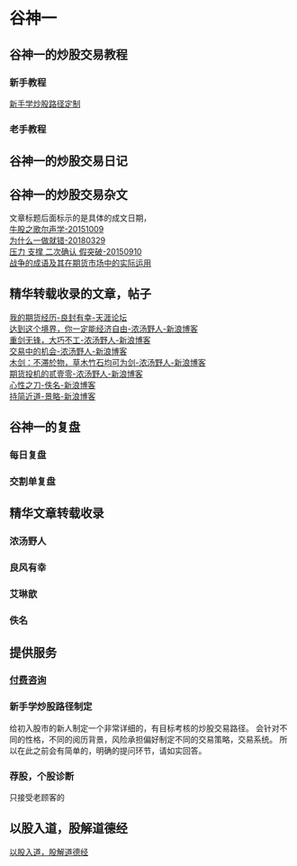 
# 谷神一
## 谷神一的炒股交易教程
### 新手教程
[新手学炒股路径定制](course/新手学炒股路径定制.md)
### 老手教程
## 谷神一的炒股交易日记

## 谷神一的炒股交易杂文
文章标题后面标示的是具体的成文日期，  
[牛股之歌尔声学-20151009](essay/牛股之歌尔声学-20151009.md)  
[为什么一做就错-20180329](essay/为什么一做就错-20180329.md)  
[压力 支撑 二次确认 假突破-20150910](essay/压力%20支撑%20二次确认%20假突破20150910.md)  
[战争的成语及其在期货市场中的实际运用](essay/战争的成语及其在期货市场中的实际运用.md)    

## 精华转载收录的文章，帖子
[我的期货经历-良封有幸-天涯论坛](article/我的期货经历-良封有幸-天涯论坛.md)  
[达到这个境界，你一定能经济自由-浓汤野人-新浪博客](article/达到这个境界，你一定能经济自由-浓汤野人-新浪博客.md)  
[重剑无锋，大巧不工-浓汤野人-新浪博客](article/重剑无锋，大巧不工-浓汤野人-新浪博客.md)  
[交易中的机会-浓汤野人-新浪博客](article/交易中的机会-浓汤野人-新浪博客.md)  
[木剑：不滞於物，草木竹石均可为剑-浓汤野人-新浪博客](article/木剑：不滞於物，草木竹石均可为剑-浓汤野人-新浪博客.md)  
[期货投机的贰壹零-浓汤野人-新浪博客](article/期货投机的贰壹零-浓汤野人-新浪博客.md)  
[心性之刀-佚名-新浪博客](article/心性之刀-佚名-新浪博客.md)  
[持简近道-景略-新浪博客](article/持简近道-景略-新浪博客.md)  

## 谷神一的复盘
### 每日复盘
### 交割单复盘

## 精华文章转载收录
### 浓汤野人
### 良风有幸
### 艾琳歆
### 佚名

## 提供服务
### [付费咨询](consult)
### 新手学炒股路径制定
给初入股市的新人制定一个非常详细的，有目标考核的炒股交易路径。
会针对不同的性格，不同的阅历背景，风险承担偏好制定不同的交易策略，交易系统。
所以在此之前会有简单的，明确的提问环节，请如实回答。

### 荐股，个股诊断
只接受老顾客的
## 以股入道，股解道德经
[以股入道，股解道德经]()